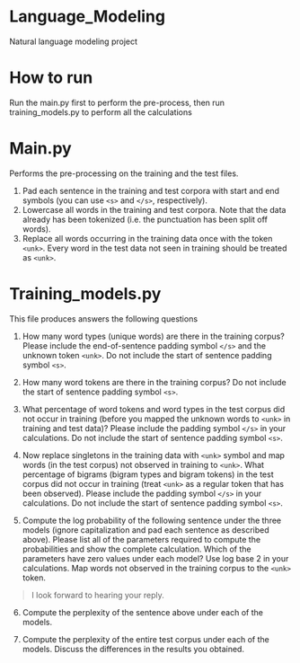 # Language_Modeling
Natural language modeling project

# How to run
Run the main.py first to perform the pre-process, then run training_models.py to perform all the calculations

# Main.py
Performs the pre-processing on the training and the test files.
1. Pad each sentence in the training and test corpora with start and end symbols (you can
use `<s>` and `</s>`, respectively).
2. Lowercase all words in the training and test corpora. Note that the data already has
been tokenized (i.e. the punctuation has been split off words).
3. Replace all words occurring in the training data once with the token `<unk>`. Every word
in the test data not seen in training should be treated as `<unk>`.

# Training_models.py
This file produces answers the following questions

1. How many word types (unique words) are there in the training corpus? Please include
the end-of-sentence padding symbol `</s>` and the unknown token `<unk>`. Do not include
the start of sentence padding symbol `<s>`.

2. How many word tokens are there in the training corpus? Do not include the start of
sentence padding symbol `<s>`.

3. What percentage of word tokens and word types in the test corpus did not occur in
training (before you mapped the unknown words to `<unk>` in training and test data)?
Please include the padding symbol `</s>` in your calculations. Do not include the start
of sentence padding symbol `<s>`.

4. Now replace singletons in the training data with `<unk>` symbol and map words (in the
test corpus) not observed in training to `<unk>`. What percentage of bigrams (bigram
types and bigram tokens) in the test corpus did not occur in training (treat `<unk>` as a
regular token that has been observed). Please include the padding symbol `</s>` in your
calculations. Do not include the start of sentence padding symbol `<s>`.

5. Compute the log probability of the following sentence under the three models (ignore
capitalization and pad each sentence as described above). Please list all of the parameters
required to compute the probabilities and show the complete calculation. Which
of the parameters have zero values under each model? Use log base 2 in your calculations.
Map words not observed in the training corpus to the `<unk>` token.
> I look forward to hearing your reply.

6. Compute the perplexity of the sentence above under each of the models.

7. Compute the perplexity of the entire test corpus under each of the models. Discuss the
differences in the results you obtained.
